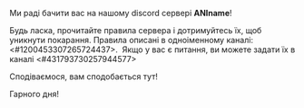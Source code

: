 Ми раді бачити вас на нашому discord сервері **ANIname**!

Будь ласка, прочитайте правила сервера і дотримуйтесь їх, щоб уникнути покарання. Правила описані в одноіменному каналі: <#1200453307265724437>.
‌‌
Якщо у вас є питання, ви можете задати їх в каналі <#431793730257944577>

Сподіваємося, вам сподобається тут!

Гарного дня!